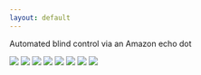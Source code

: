 ```yaml
---
layout: default
---
```


Automated blind control via an Amazon echo dot

![](images/IMG_1634_1024x768.jpeg)
![](images/IMG_1635_1024x768.jpeg)
![](images/IMG_1638_1024x768.jpeg)
![](images/IMG_1639_1024x768.jpeg)
![](images/IMG_1641_1024x768.jpeg)
![](images/IMG_1642_1024x768.jpeg)
![](images/IMG_1643_1024x768.jpeg)
![](images/IMG_1644_1024x768.jpeg)

